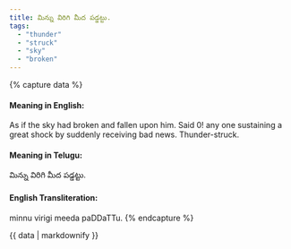 ```yaml
---
title: మిన్ను విరిగి మీద పడ్డట్టు.
tags:
  - "thunder"
  - "struck"
  - "sky"
  - "broken"
---
```


{% capture data %}
#### Meaning in English:
As if the sky had broken and fallen upon him.
Said 0! any one sustaining a great shock by suddenly receiving bad news.
Thunder-struck.

#### Meaning in Telugu:
మిన్ను విరిగి మీద పడ్డట్టు.

#### English Transliteration:
minnu virigi meeda paDDaTTu.
{% endcapture %}

<div class="notice">{{ data | markdownify }}</div>

